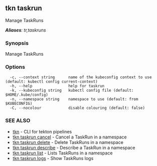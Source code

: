 ## tkn taskrun

Manage TaskRuns

***Aliases**: tr,taskruns*

### Synopsis

Manage TaskRuns

### Options

```
  -c, --context string      name of the kubeconfig context to use (default: kubectl config current-context)
  -h, --help                help for taskrun
  -k, --kubeconfig string   kubectl config file (default: $HOME/.kube/config)
  -n, --namespace string    namespace to use (default: from $KUBECONFIG)
  -C, --nocolour            disable colouring (default: false)
```

### SEE ALSO

* [tkn](tkn.md)	 - CLI for tekton pipelines
* [tkn taskrun cancel](tkn_taskrun_cancel.md)	 - Cancel a TaskRun in a namespace
* [tkn taskrun delete](tkn_taskrun_delete.md)	 - Delete TaskRuns in a namespace
* [tkn taskrun describe](tkn_taskrun_describe.md)	 - Describe a TaskRun in a namespace
* [tkn taskrun list](tkn_taskrun_list.md)	 - Lists TaskRuns in a namespace
* [tkn taskrun logs](tkn_taskrun_logs.md)	 - Show TaskRuns logs

